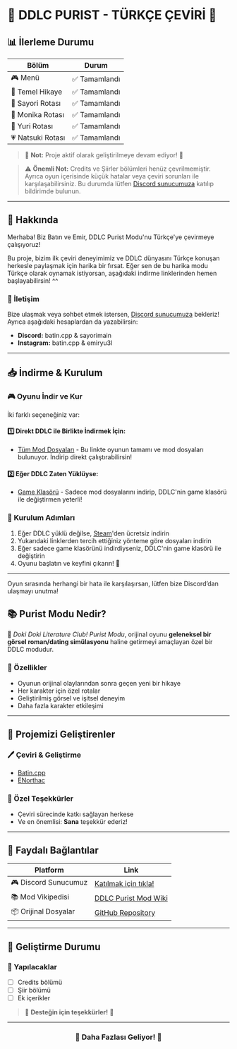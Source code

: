 # 🎀 DDLC PURIST - TÜRKÇE ÇEVİRİ 🎀

## 📊 İlerleme Durumu

| Bölüm             | Durum         |
| ----------------- | ------------- |
| 🎮 Menü           | ✅ Tamamlandı |
| 📖 Temel Hikaye   | ✅ Tamamlandı |
| 🌸 Sayori Rotası  | ✅ Tamamlandı |
| 💚 Monika Rotası  | ✅ Tamamlandı |
| 💜 Yuri Rotası    | ✅ Tamamlandı |
| 💗 Natsuki Rotası | ✅ Tamamlandı |

> 📢 **Not:** Proje aktif olarak geliştirilmeye devam ediyor! 📢

> ⚠️ **Önemli Not:** Credits ve Şiirler bölümleri henüz çevrilmemiştir. Ayrıca oyun içerisinde küçük hatalar veya çeviri sorunları ile karşılaşabilirsiniz. Bu durumda lütfen [Discord sunucumuza](https://discord.gg/sayori) katılıp bildirimde bulunun.

---

## 🌟 Hakkında

Merhaba! Biz Batın ve Emir, DDLC Purist Modu'nu Türkçe'ye çevirmeye çalışıyoruz! 

Bu proje, bizim ilk çeviri deneyimimiz ve DDLC dünyasını Türkçe konuşan herkesle paylaşmak için harika bir fırsat. Eğer sen de bu harika modu Türkçe olarak oynamak istiyorsan, aşağıdaki indirme linklerinden hemen başlayabilirsin! ^^

### 💬 İletişim

Bize ulaşmak veya sohbet etmek istersen, [Discord sunucumuza](https://discord.gg/ekMKqp3zjF) bekleriz! Ayrıca aşağıdaki hesaplardan da yazabilirsin:

- **Discord:** batin.cpp  & sayorimain
- **Instagram:** batin.cpp & emiryu3l

---

## 📥 İndirme & Kurulum

### 🎮 Oyunu İndir ve Kur

İki farklı seçeneğiniz var:

#### 1️⃣ Direkt DDLC ile Birlikte İndirmek İçin:

- [Tüm Mod Dosyaları](https://drive.google.com/file/d/1Tgl8_ZqCuc6GqCLMN7RErLuZLLgDN2bV/view?usp=sharing) - Bu linkte oyunun tamamı ve mod dosyaları bulunuyor. İndirip direkt çalıştırabilirsin!

#### 2️⃣ Eğer DDLC Zaten Yüklüyse:

- [Game Klasörü](https://drive.google.com/file/d/1X1c7JA3ok10Kwt16UwxycoCWO1tyUk4W/view?usp=sharing) - Sadece mod dosyalarını indirip, DDLC'nin game klasörü ile değiştirmen yeterli!

### 📝 Kurulum Adımları

1. Eğer DDLC yüklü değilse, [Steam](https://store.steampowered.com/app/698780/Doki_Doki_Literature_Club/)'den ücretsiz indirin
2. Yukarıdaki linklerden tercih ettiğiniz yönteme göre dosyaları indirin
3. Eğer sadece game klasörünü indirdiyseniz, DDLC'nin game klasörü ile değiştirin
4. Oyunu başlatın ve keyfini çıkarın! 🎉

---
Oyun sırasında herhangi bir hata ile karşılaşırsan, lütfen bize Discord’dan ulaşmayı unutma!
## 📚 Purist Modu Nedir?

💌 _Doki Doki Literature Club! Purist Modu_, orijinal oyunu **geleneksel bir görsel roman/dating simülasyonu** haline getirmeyi amaçlayan özel bir DDLC modudur.

### 📖 Özellikler

- Oyunun orijinal olaylarından sonra geçen yeni bir hikaye
- Her karakter için özel rotalar
- Geliştirilmiş görsel ve işitsel deneyim
- Daha fazla karakter etkileşimi

---

## 👥 Projemizi Geliştirenler

### 🖊️ Çeviri & Geliştirme

- [Batin.cpp](https://github.com/Batin-dev)
- [ENorthac](https://github.com/ENorthac)

### 💖 Özel Teşekkürler

- Çeviri sürecinde katkı sağlayan herkese
- Ve en önemlisi: **Sana** teşekkür ederiz!

---

## 🔗 Faydalı Bağlantılar

| Platform             | Link                                                                         |
| -------------------- | ---------------------------------------------------------------------------- |
| 🎮 Discord Sunucumuz | [Katılmak için tıkla!](https://discord.gg/ekMKqp3zjF)                            |
| 📚 Mod Vikipedisi    | [DDLC Purist Mod Wiki](https://ddlc-modding.fandom.com/wiki/DDLC_Purist_Mod) |
| 📦 Orijinal Dosyalar | [GitHub Repository](https://github.com/GarnetSunset/DDLC-Purist-Mod)         |

---

## 🚧 Geliştirme Durumu

### 📝 Yapılacaklar

- [ ] Credits bölümü
- [ ] Şiir bölümü
- [ ] Ek içerikler

> 💌 **Desteğin için teşekkürler!** 💌

---

<div align="center">

### 🌟 Daha Fazlası Geliyor! 🌟

</div>
